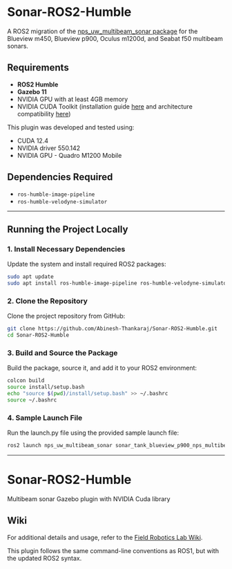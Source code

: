 # Sonar-ROS2-Humble

A ROS2 migration of the [nps_uw_multibeam_sonar package](https://github.com/Field-Robotics-Lab/nps_uw_multibeam_sonar) for the Blueview m450, Blueview p900, Oculus m1200d, and Seabat f50 multibeam sonars. 

## Requirements

- **ROS2 Humble**
- **Gazebo 11**
- NVIDIA GPU with at least 4GB memory
- NVIDIA CUDA Toolkit (installation guide [here](https://docs.nvidia.com/cuda/cuda-installation-guide-linux/index.html) and architecture compatibility [here](https://docs.nvidia.com/cuda/cuda-toolkit-release-notes/index.html))

This plugin was developed and tested using:
- CUDA 12.4
- NVIDIA driver 550.142
- NVIDIA GPU - Quadro M1200 Mobile

## Dependencies Required

- `ros-humble-image-pipeline`
- `ros-humble-velodyne-simulator`

---

## Running the Project Locally

### 1. Install Necessary Dependencies
Update the system and install required ROS2 packages:
```bash
sudo apt update
sudo apt install ros-humble-image-pipeline ros-humble-velodyne-simulator
```

### 2. Clone the Repository
Clone the project repository from GitHub:
```bash
git clone https://github.com/Abinesh-Thankaraj/Sonar-ROS2-Humble.git
cd Sonar-ROS2-Humble
```

### 3. Build and Source the Package
Build the package, source it, and add it to your ROS2 environment:
```bash
colcon build
source install/setup.bash
echo "source $(pwd)/install/setup.bash" >> ~/.bashrc
source ~/.bashrc
```

### 4. Sample Launch File
Run the launch.py file using the provided sample launch file:
```bash
ros2 launch nps_uw_multibeam_sonar sonar_tank_blueview_p900_nps_multibeam.launch.py
```

---

# Sonar-ROS2-Humble
Multibeam sonar Gazebo plugin with NVIDIA Cuda library 

## Wiki

For additional details and usage, refer to the [Field Robotics Lab Wiki](https://github.com/Field-Robotics-Lab/dave/wiki/Multibeam-Forward-Looking-Sonar).

This plugin follows the same command-line conventions as ROS1, but with the updated ROS2 syntax.
